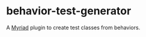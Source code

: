 # behavior-test-generator
A [Myriad](https://github.com/MoiraeSoftware/myriad) plugin to create test classes from behaviors.
